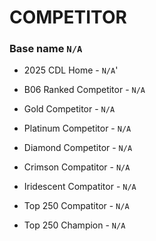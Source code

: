 

# COMPETITOR 
### Base name `N/A`

 - 2025 CDL Home - `N/A`'

 - B06 Ranked Competitor - `N/A`

 - Gold Competitor - `N/A`

 - Platinum Competitor - `N/A`

 - Diamond Competitor -  `N/A`

 - Crimson Compatitor - `N/A`

 - Iridescent Compatitor - `N/A`

 - Top 250 Compatitor - `N/A`

 - Top 250 Champion - `N/A`


